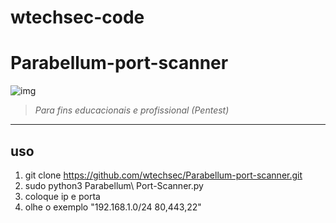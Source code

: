 # wtechsec-code

# Parabellum-port-scanner

![img](https://imgur.com/MQUF7Ao)

> *Para fins educacionais e profissional (Pentest)* 


----

## uso

1. git clone https://github.com/wtechsec/Parabellum-port-scanner.git
2. sudo python3 Parabellum\ Port-Scanner.py
3. coloque ip e porta
4. olhe o exemplo  "192.168.1.0/24 80,443,22"






